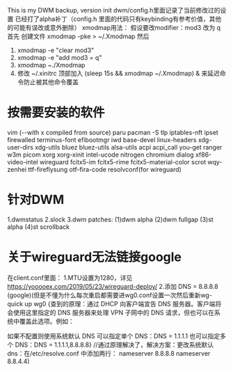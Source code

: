 This is my DWM backup, version init
dwm/config.h里面记录了当前修改过的设置
已经打了alpha补丁（config.h 里面的代码只有keybinding有参考价值，其他的可能有误改或意外删除）
xmodmap用法：
假设要改modifier：mod3 改为 q
首先 创建文件 
xmodmap -pke > ~/.Xmodmap
然后
1. xmodmap -e "clear mod3"
2. xmodmap -e "add mod3 = q"
3. xmodmap ~./Xmodmap 
4. 修改 ~/.xinitrc 顶部加入 (sleep 15s && xmodmap ~/.Xmodmap) & 来延迟命令防止被其他命令覆盖

# 按需要安装的软件
vim (--with x compiled from source)
paru
pacman -S tlp iptables-nft ipset firewalled terminus-font efibootmgr iwd base-devel linux-headers xdg-user-dirs xdg-utils bluez bluez-utils alsa-utils acpi acpi_call you-get ranger w3m picom xorg xorg-xinit intel-ucode nitrogen chromium dialog xf86-video-intel wireguard fcitx5-im fcitx5-rime fcitx5-material-color scrot wqy-zenhei ttf-fireflysung otf-fira-code resolvconf(for wireguard)

# 针对DWM
1.dwmstatus
2.slock
3.dwm patches:
(1)dwm alpha
(2)dwm fullgap
(3)st alpha
(4)st scrollback

# 关于wireguard无法链接google
在client.conf里面：
1.MTU设置为1280，详见 https://yooooex.com/2019/05/23/wireguard-deploy/
2.添加 DNS = 8.8.8.8 (google)(但是不懂为什么每次重启都需要进wg0.conf设置一次然后重新wg-quick up wg0 {查到的原理：通过 DHCP 向客户端宣告 DNS 服务器。客户端将会使用这里指定的 DNS 服务器来处理 VPN 子网中的 DNS 请求，但也可以在系统中覆盖此选项。例如：

如果不配置则使用系统默认 DNS
可以指定单个 DNS：DNS = 1.1.1.1
也可以指定多个 DNS：DNS = 1.1.1.1,8.8.8.8}
//通过原理解决了，解决方案：更改系统默认dns：在/etc/resolve.conf 中添加两行：
nameserver 8.8.8.8
nameserver 8.8.4.4)
